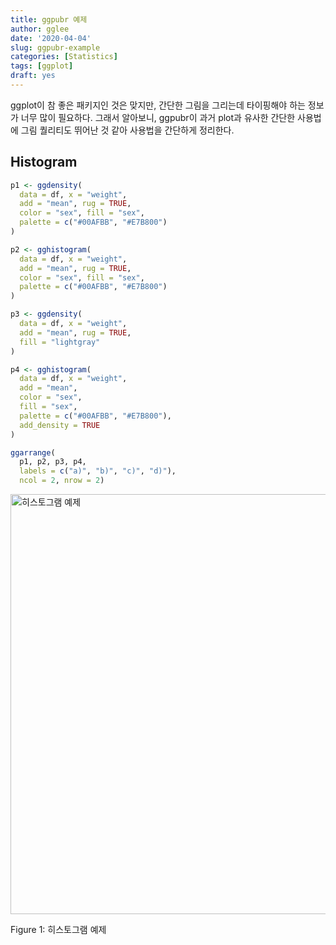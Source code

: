 ```yaml
---
title: ggpubr 예제
author: gglee
date: '2020-04-04'
slug: ggpubr-example
categories: [Statistics]
tags: [ggplot]
draft: yes
---
```






ggplot이 참 좋은 패키지인 것은 맞지만, 간단한 그림을 그리는데 타이핑해야 하는 정보가 너무 많이 필요하다. 그래서 알아보니, ggpubr이 과거 plot과 유사한 간단한 사용법에 그림 퀄리티도 뛰어난 것 같아 사용법을 간단하게 정리한다. 



## Histogram


```r
p1 <- ggdensity(
  data = df, x = "weight",
  add = "mean", rug = TRUE,
  color = "sex", fill = "sex",
  palette = c("#00AFBB", "#E7B800")
)

p2 <- gghistogram(
  data = df, x = "weight",
  add = "mean", rug = TRUE,
  color = "sex", fill = "sex",
  palette = c("#00AFBB", "#E7B800")
)

p3 <- ggdensity(
  data = df, x = "weight",
  add = "mean", rug = TRUE,
  fill = "lightgray"
)

p4 <- gghistogram(
  data = df, x = "weight",
  add = "mean",
  color = "sex",
  fill = "sex",
  palette = c("#00AFBB", "#E7B800"),
  add_density = TRUE
)

ggarrange(
  p1, p2, p3, p4, 
  labels = c("a)", "b)", "c)", "d)"), 
  ncol = 2, nrow = 2)
```

<div class="figure">
<img src="/post/2020-04-04-ggpubr-example_files/figure-html/example-histogram-1.png" alt="히스토그램 예제" width="672" />
<p class="caption">Figure 1: 히스토그램 예제</p>
</div>
